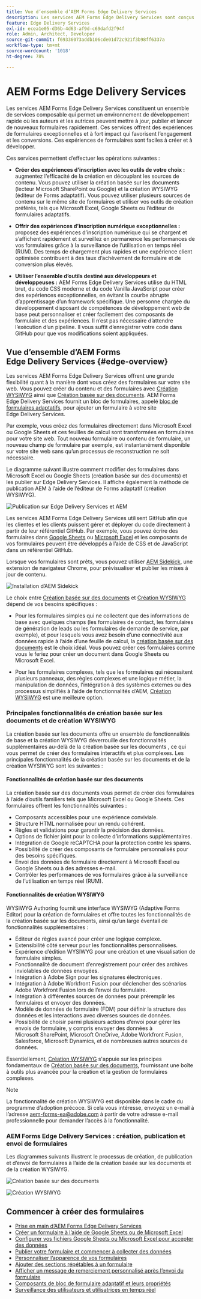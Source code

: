 ```yaml
---
title: Vue d’ensemble d’AEM Forms Edge Delivery Services
description: Les services AEM Forms Edge Delivery Services sont conçus pour des performances optimales, vous permettant d’envisager l’avenir de la collecte de données et de l’interaction client rationalisées.
feature: Edge Delivery Services
exl-id: ecea1e05-d36b-4d63-af9d-c69dafd2f94f
role: Admin, Architect, Developer
source-git-commit: f69336073addb106cde01d72c921f3b98ff6337a
workflow-type: tm+mt
source-wordcount: '1018'
ht-degree: 78%

---
```


# AEM Forms Edge Delivery Services

Les services AEM Forms Edge Delivery Services constituent un ensemble de services composable qui permet un environnement de développement rapide où les auteurs et les autrices peuvent mettre à jour, publier et lancer de nouveaux formulaires rapidement. Ces services offrent des expériences de formulaires exceptionnelles et à fort impact qui favorisent l’engagement et les conversions. Ces expériences de formulaires sont faciles à créer et à développer.

Ces services permettent d’effectuer les opérations suivantes :

* **Créer des expériences d’inscription avec les outils de votre choix :** augmentez l’efficacité de la création en découplant les sources de contenu. Vous pouvez utiliser la création basée sur les documents (lecteur Microsoft SharePoint ou Google) et la création WYSIWYG (éditeur de Forms adaptatif). Vous pouvez utiliser plusieurs sources de contenu sur le même site de formulaires et utiliser vos outils de création préférés, tels que Microsoft Excel, Google Sheets ou l’éditeur de formulaires adaptatifs.

* **Offrir des expériences d’inscription numérique exceptionnelles :** proposez des expériences d’inscription numérique qui se chargent et s’affichent rapidement et surveillez en permanence les performances de vos formulaires grâce à la surveillance de l’utilisation en temps réel (RUM). Des temps de chargement plus rapides et une expérience client optimisée contribuent à des taux d’achèvement de formulaire et de conversion plus élevés.

* **Utiliser l’ensemble d’outils destiné aux développeurs et développeuses :** AEM Forms Edge Delivery Services utilise du HTML brut, du code CSS moderne et du code Vanilla JavaScript pour créer des expériences exceptionnelles, en évitant la courbe abrupte d’apprentissage d’un framework spécifique. Une personne chargée du développement disposant de compétences de développement web de base peut personnaliser et créer facilement des composants de formulaire et des expériences. Il n’est pas nécessaire d’attendre l’exécution d’un pipeline. Il vous suffit d’enregistrer votre code dans GitHub pour que vos modifications soient appliquées.

## Vue d’ensemble d’AEM Forms Edge Delivery Services {#edge-overview}

Les services AEM Forms Edge Delivery Services offrent une grande flexibilité quant à la manière dont vous créez des formulaires sur votre site web. Vous pouvez créer du contenu et des formulaires avec [Création WYSIWYG](/help/forms/creating-adaptive-form-core-components.md) ainsi que [Création basée sur des documents](/help/edge/docs/forms/create-forms.md). AEM Forms Edge Delivery Services fournit un bloc de formulaires, appelé [bloc de formulaires adaptatifs](/help/edge/docs/forms/create-forms.md), pour ajouter un formulaire à votre site Edge Delivery Services.

Par exemple, vous créez des formulaires directement dans Microsoft Excel ou Google Sheets et ces feuilles de calcul sont transformées en formulaires pour votre site web. Tout nouveau formulaire ou contenu de formulaire, un nouveau champ de formulaire par exemple, est instantanément disponible sur votre site web sans qu’un processus de reconstruction ne soit nécessaire.

Le diagramme suivant illustre comment modifier des formulaires dans Microsoft Excel ou Google Sheets (création basée sur des documents) et les publier sur Edge Delivery Services. Il affiche également la méthode de publication AEM à l’aide de l’éditeur de Forms adaptatif (création WYSIWYG).

![Publication sur Edge Delivery Services et AEM](/help/edge/docs/forms/assets/AEM-forms-with-EDS-publishing.png)

Les services AEM Forms Edge Delivery Services utilisent GitHub afin que les clientes et les clients puissent gérer et déployer du code directement à partir de leur référentiel GitHub. Par exemple, vous pouvez écrire des formulaires dans [Google Sheets](/help/edge/docs/forms/create-forms.md) ou [Microsoft Excel](/help/edge/docs/forms/create-forms.md) et les composants de vos formulaires peuvent être développés à l’aide de CSS et de JavaScript dans un référentiel GitHub.

Lorsque vos formulaires sont prêts, vous pouvez utiliser [AEM Sidekick](/help/edge/docs/forms/tutorial.md#preview-and-publish-your-content), une extension de navigateur Chrome, pour prévisualiser et publier les mises à jour de contenu.

![Installation d’AEM Sidekick](/help/edge/assets/aem-sidekick-preview-publish-forms.png)

Le choix entre [Création basée sur des documents](#document-based-authoring-features) et [Création WYSIWYG](#wysiwyg-authoring-features) dépend de vos besoins spécifiques :

* Pour les formulaires simples qui ne collectent que des informations de base avec quelques champs (les formulaires de contact, les formulaires de génération de leads ou les formulaires de demande de service, par exemple), et pour lesquels vous avez besoin d’une connectivité aux données rapide à l’aide d’une feuille de calcul, la [création basée sur des documents](#document-based-authoring-features) est le choix idéal. Vous pouvez créer ces formulaires comme vous le feriez pour créer un document dans Google Sheets ou Microsoft Excel.

* Pour les formulaires complexes, tels que les formulaires qui nécessitent plusieurs panneaux, des règles complexes et une logique métier, la manipulation de données, l’intégration à des systèmes externes ou des processus simplifiés à l’aide de fonctionnalités d’AEM, [Création WYSIWYG](#wysiwyg-authoring-features) est une meilleure option.


### Principales fonctionnalités de création basée sur les documents et de création WYSIWYG

La création basée sur les documents offre un ensemble de fonctionnalités de base et la création WYSIWYG déverrouille des fonctionnalités supplémentaires au-delà de la création basée sur les documents , ce qui vous permet de créer des formulaires interactifs et plus complexes. Les principales fonctionnalités de la création basée sur les documents et de la création WYSIWYG sont les suivantes :

#### Fonctionnalités de création basée sur des documents

La création basée sur des documents vous permet de créer des formulaires à l’aide d’outils familiers tels que Microsoft Excel ou Google Sheets. Ces formulaires offrent les fonctionnalités suivantes :

* Composants accessibles pour une expérience conviviale.
* Structure HTML normalisée pour un rendu cohérent.
* Règles et validations pour garantir la précision des données.
* Options de fichier joint pour la collecte d’informations supplémentaires.
* Intégration de Google reCAPTCHA pour la protection contre les spams.
* Possibilité de créer des composants de formulaire personnalisés pour des besoins spécifiques.
* Envoi des données de formulaire directement à Microsoft Excel ou Google Sheets ou à des adresses e-mail.
* Contrôler les performances de vos formulaires grâce à la surveillance de l’utilisation en temps réel (RUM).

#### Fonctionnalités de création WYSIWYG

WYSIWYG Authoring fournit une interface WYSIWYG (Adaptive Forms Editor) pour la création de formulaires et offre toutes les fonctionnalités de la création basée sur les documents, ainsi qu’un large éventail de fonctionnalités supplémentaires :

* Éditeur de règles avancé pour créer une logique complexe.
* Extensibilité côté serveur pour les fonctionnalités personnalisées.
* Expérience d’édition WYSIWYG pour une création et une visualisation de formulaire simples.
* Fonctionnalité de document d’enregistrement pour créer des archives inviolables de données envoyées.
* Intégration à Adobe Sign pour les signatures électroniques.
* Intégration à Adobe Workfront Fusion pour déclencher des scénarios Adobe Workfront Fusion lors de l’envoi du formulaire.
* Intégration à différentes sources de données pour préremplir les formulaires et envoyer des données.
* Modèle de données de formulaire (FDM) pour définir la structure des données et les interactions avec diverses sources de données.
* Possibilité de choisir parmi plusieurs actions d’envoi pour gérer les envois de formulaire, y compris envoyer des données à Microsoft SharePoint, Microsoft OneDrive, Adobe Workfront Fusion, Salesforce, Microsoft Dynamics, et de nombreuses autres sources de données.

Essentiellement, [Création WYSIWYG](/help/forms/creating-adaptive-form-core-components.md) s&#39;appuie sur les principes fondamentaux de [Création basée sur des documents](/help/edge/docs/forms/create-forms.md), fournissant une boîte à outils plus avancée pour la création et la gestion de formulaires complexes.

>[!NOTE]
>
>
> La fonctionnalité de création WYSIWYG est disponible dans le cadre du programme d’adoption précoce. Si cela vous intéresse, envoyez un e-mail à l’adresse aem-forms-ea@adobe.com à partir de votre adresse e-mail professionnelle pour demander l’accès à la fonctionnalité.

### AEM Forms Edge Delivery Services : création, publication et envoi de formulaires

Les diagrammes suivants illustrent le processus de création, de publication et d’envoi de formulaires à l’aide de la création basée sur les documents et de la création WYSIWYG.

![Création basée sur des documents](/help/edge/assets/document-based-authoring-workflow.png)

![Création WYSIWYG](/help/edge/assets/wysiwyg-authoring-workflow.png)

## Commencer à créer des formulaires

* [Prise en main d’AEM Forms Edge Delivery Services](/help/edge/docs/forms/tutorial.md)
* [Créer un formulaire à l’aide de Google Sheets ou de Microsoft Excel](/help/edge/docs/forms/create-forms.md)
* [Configurer vos fichiers Google Sheets ou Microsoft Excel pour accepter des données](/help/edge/docs/forms/submit-forms.md)
* [Publier votre formulaire et commencer à collecter des données](/help/edge/docs/forms/publish-forms.md)
* [Personnaliser l’apparence de vos formulaires](/help/edge/docs/forms/style-theme-forms.md)
* [Ajouter des sections répétables à un formulaire](/help/edge/docs/forms/repeatable-forms.md)
* [Afficher un message de remerciement personnalisé après l’envoi du formulaire](/help/edge/docs/forms/thank-you-page-form.md)
* [Composants de bloc de formulaire adaptatif et leurs propriétés](/help/edge/docs/forms/form-components.md)
* [Surveillance des utilisateurs et utilisatrices en temps réel](https://www.aem.live/developer/rum#authentication)

<!-- 

## Start creating forms

<div>

  <style>
    .card-container {
        width: calc(33.33% - 10px);;
        margin: 5px;
        border: 1px solid #ccc;
        border-radius: 5px;
        padding: 5px;
        box-sizing: border-box;
        transition: background-color 0.3s ease; /* Adding transition effect */
    }
    .card-container:hover {
        background-color: #f0f0f0; /* Changing background color on hover */
    }
</style>

<div style="display: flex; flex-wrap: wrap; justify-content: space-between; margin: -5px;">
    <div class="card-container">
        <a href="/help/edge/docs/forms/create-forms.md">
            <img src="/help/edge/assets/smock_devices_18_n.svg" alt="Create a form using eds forms" style="border-radius: 5px;"> </b>
            <br><b style="margin-top: 5px;">Create a form using Google Sheets or Microsoft Excel</b>
        </a>
        <p>Create forms that load and render quickly and automatically reflows on mobile devices.</p>
    </div>
    <div class="card-container">
        <a href="/help/edge/docs/forms/create-forms.md#manually-configure-a-spreadsheet-to-accept-data">   
            <img src="/help/edge/assets/smock_platformdatamapping_18_n.svg" alt="Submit form" alt="Use Form Fragments in an EDS Form" style="border-radius: 5px;"> </b>
            <br><b style="margin-top: 5px;">Submit form to spreadsheet</b>
        </a>
        <p>Submit forms directly to your Microsoft Excel or Google Sheets.</p>
    </div>
     <div class="card-container">
        <a href="/help/edge/docs/forms/style-theme-forms.md">
            <img src="/help/edge/assets/smock_imageautomode_18_N.svg" alt="Apply styles or themes to an eds form" style="border-radius: 5px;"> </b>
            <br><b style="margin-top: 5px;">Customize a theme</b>
        </a>
        <p>Create a consistent brand image by applying the same theme across forms.</p>
    </div>
      <div class="card-container">
        <a href="/help/edge/docs/forms/validate-forms.md">
            <img src="/help/edge/assets/smock_condition_18_n.svg" alt="Add validations to form fields" style="border-radius: 5px;"> </b>
            <br><b style="margin-top: 5px;">Apply field validations</b>
        </a>
        <p>Reduce errors and frustration by checking form inputs for proper formatting.</p>
    </div> 
            <div class="card-container">
        <a href="/help/edge/docs/forms/rules-forms.md">
            <img src="/help/edge/assets/smock_documentfragment_18_n.svg" alt="Use rules to add dynamic behaviour to a form" style="border-radius: 5px;"> </b>
            <br><b style="margin-top: 5px;">Use rules to add dynamic behaviour to a form</b>
        </a>
        <p>Reuse preconfigured fragments across multiple forms.</p>
    </div>
    <div class="card-container">
        <a href="/help/edge/docs/forms/translate-forms.md">  
            <img src="/help/edge/assets/smock_abc_18_n.svg" alt="Translate an EDS Form" style="border-radius: 5px;"> </b>
            <br><b style="margin-top: 5px;">Translate a form</b>
        </a>
        <p>Extend the reach of your forms while keeping costs in check.</p>
    </div>
    <div class="card-container">
        <a href="/help/edge/docs/forms/repeatable-forms.md">  
            <img src="/help/edge/assets/smock_addto_18_n.svg" alt="Add repeatable sections to an EDS Form" style="border-radius: 5px;"> </b>
            <br><b style="margin-top: 5px;">Add repeatable sections</b>
        </a>
        <p>Effortlessly create and add repeatable sections to a form.</p>
    </div>
    <div class="card-container">
        <a href="/help/edge/docs/forms/custom-components-forms.md"> 
            <img src="/help/edge/assets/smock_userdeveloper_18_n.svg" alt="Create custom forms components using standard JavaScript and CSS"  style="border-radius: 5px;"> </b>
            <br><b style="margin-top: 5px;">Create custom components</b>
        </a>
        <p>Use standard JavaScript and CSS to create components and themes.</p>
    </div>
    <div class="card-container">
        <a href="/help/edge/docs/forms/recaptacha-forms.md">  
            <img src="/help//edge/assets/smock_keyclock_18_n.svg" alt="Use reCAPTCHA in an EDS Form" style="border-radius: 5px;"> </b>
            <br><b style="margin-top: 5px;">Use reCAPTCHA</b>
        </a>
        <p>Use OOTB reCAPTCHA integration for robust spam and bot protection.</p>
    </div>


</div>


</br>


-->